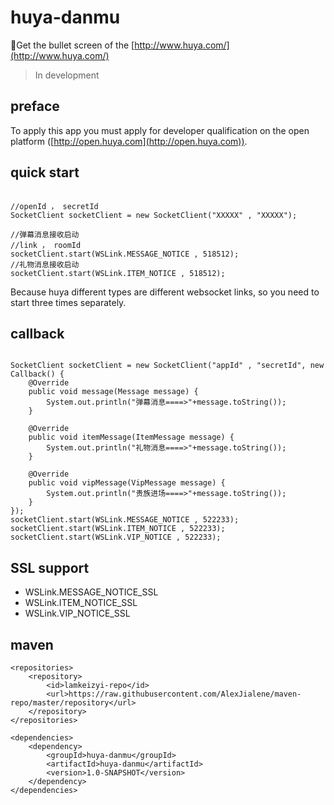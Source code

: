 # huya-danmu
🐯Get the bullet screen of the [http://www.huya.com/](http://www.huya.com/)
> In development

## preface
To apply this app you must apply for developer qualification on the open platform ([http://open.huya.com](http://open.huya.com)).

## quick start

```

//openId ， secretId
SocketClient socketClient = new SocketClient("XXXXX" , "XXXXX");

//弹幕消息接收启动
//link ， roomId
socketClient.start(WSLink.MESSAGE_NOTICE , 518512);
//礼物消息接收启动
socketClient.start(WSLink.ITEM_NOTICE , 518512);

```
Because huya different types are different websocket links, so you need to start three times separately.

## callback

```$java

SocketClient socketClient = new SocketClient("appId" , "secretId", new Callback() {
    @Override
    public void message(Message message) {
        System.out.println("弹幕消息====>"+message.toString());
    }

    @Override
    public void itemMessage(ItemMessage message) {
        System.out.println("礼物消息====>"+message.toString());
    }

    @Override
    public void vipMessage(VipMessage message) {
        System.out.println("贵族进场====>"+message.toString());
    }
});
socketClient.start(WSLink.MESSAGE_NOTICE , 522233);
socketClient.start(WSLink.ITEM_NOTICE , 522233);
socketClient.start(WSLink.VIP_NOTICE , 522233);

```

## SSL support
* WSLink.MESSAGE_NOTICE_SSL
* WSLink.ITEM_NOTICE_SSL
* WSLink.VIP_NOTICE_SSL

## maven 

```
<repositories>
    <repository>
        <id>lamkeizyi-repo</id>
        <url>https://raw.githubusercontent.com/AlexJialene/maven-repo/master/repository</url>
    </repository>
</repositories>

<dependencies>
    <dependency>
        <groupId>huya-danmu</groupId>
        <artifactId>huya-danmu</artifactId>
        <version>1.0-SNAPSHOT</version>
    </dependency>
</dependencies>
    
```




